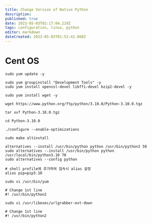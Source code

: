 ```yaml
---
title: Change Version of Native Python
description: 
published: true
date: 2023-05-03T02:17:04.219Z
tags: configuration, linux, python
editor: markdown
dateCreated: 2023-05-03T01:52:42.660Z
---
```


# Cent OS

```shell
sudo yum update -y
```

```shell
sudo yum groupinstall "Development Tools" -y
sudo yum install openssl-devel libffi-devel bzip2-devel -y
```

```shell
sudo yum install wget -y
```

```shell
wget https://www.python.org/ftp/python/3.10.0/Python-3.10.0.tgz

```

```shell
tar xvf Python-3.10.0.tgz
```

```shell
cd Python-3.10.0
```

```shell
./configure --enable-optimizations
```

```shell
sudo make altinstall
```


```shell
alternatives --install /usr/bin/python python /usr/bin/python2 50
sudo alternatives --install /usr/bin/python python /usr/local/bin/python3.10 70
sudo alternatives --config python
```


```shell
# shell profile에 추가하여 접속시 alias 설정
alias pip=pip3.10
```

```shell
sudo vi /usr/bin/yum

# Change 1st line
#! /usr/bin/python2
```


```shell
sudo vi /usr/libexec/urlgrabber-ext-down

# Change 1st line
#! /usr/bin/python2
```
